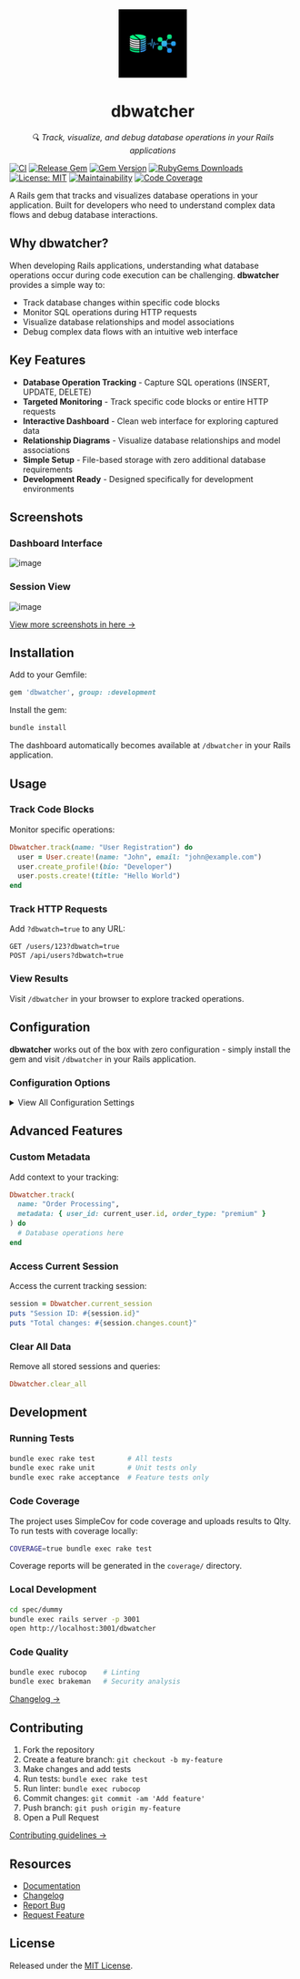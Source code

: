 <div align="center">
  <img src="https://raw.githubusercontent.com/patrick204nqh/dbwatcher/master/app/assets/images/dbwatcher/dbwatcher_512x512.png" alt="dbwatcher Logo" width="120" height="120">

  <h1 align="center">dbwatcher</h1>

  <p align="center">
    <em>🔍 Track, visualize, and debug database operations in your Rails applications</em>
  </p>
</div>

[![CI](https://github.com/patrick204nqh/dbwatcher/actions/workflows/ci.yml/badge.svg)](https://github.com/patrick204nqh/dbwatcher/actions/workflows/ci.yml)
[![Release Gem](https://github.com/patrick204nqh/dbwatcher/actions/workflows/release.yml/badge.svg)](https://github.com/patrick204nqh/dbwatcher/actions/workflows/release.yml)
[![Gem Version](https://badge.fury.io/rb/dbwatcher.svg)](https://badge.fury.io/rb/dbwatcher)
[![RubyGems Downloads](https://img.shields.io/gem/dt/dbwatcher?color=blue)](https://rubygems.org/gems/dbwatcher)
[![License: MIT](https://img.shields.io/badge/License-MIT-yellow.svg)](https://opensource.org/licenses/MIT)
[![Maintainability](https://qlty.sh/gh/patrick204nqh/projects/dbwatcher/maintainability.svg)](https://qlty.sh/gh/patrick204nqh/projects/dbwatcher)
[![Code Coverage](https://qlty.sh/gh/patrick204nqh/projects/dbwatcher/coverage.svg)](https://qlty.sh/gh/patrick204nqh/projects/dbwatcher)

A Rails gem that tracks and visualizes database operations in your application. Built for developers who need to understand complex data flows and debug database interactions.

## Why dbwatcher?

When developing Rails applications, understanding what database operations occur during code execution can be challenging. **dbwatcher** provides a simple way to:

- Track database changes within specific code blocks
- Monitor SQL operations during HTTP requests
- Visualize database relationships and model associations
- Debug complex data flows with an intuitive web interface

## Key Features

- **Database Operation Tracking** - Capture SQL operations (INSERT, UPDATE, DELETE)
- **Targeted Monitoring** - Track specific code blocks or entire HTTP requests
- **Interactive Dashboard** - Clean web interface for exploring captured data
- **Relationship Diagrams** - Visualize database relationships and model associations
- **Simple Setup** - File-based storage with zero additional database requirements
- **Development Ready** - Designed specifically for development environments

## Screenshots

### Dashboard Interface

![image](https://github.com/user-attachments/assets/063e6030-c53e-4338-9332-94173542aca5)

### Session View

![image](https://github.com/user-attachments/assets/790b0f37-ca76-48d8-83d2-5a6fb1a1dee8)

[View more screenshots in here →](docs/screenshots.md)

## Installation

Add to your Gemfile:

```ruby
gem 'dbwatcher', group: :development
```

Install the gem:

```bash
bundle install
```

The dashboard automatically becomes available at `/dbwatcher` in your Rails application.

## Usage

### Track Code Blocks

Monitor specific operations:

```ruby
Dbwatcher.track(name: "User Registration") do
  user = User.create!(name: "John", email: "john@example.com")
  user.create_profile!(bio: "Developer")
  user.posts.create!(title: "Hello World")
end
```

### Track HTTP Requests

Add `?dbwatch=true` to any URL:

```
GET /users/123?dbwatch=true
POST /api/users?dbwatch=true
```

### View Results

Visit `/dbwatcher` in your browser to explore tracked operations.

## Configuration

**dbwatcher** works out of the box with zero configuration - simply install the gem and visit `/dbwatcher` in your Rails application.

### Configuration Options

<details>
<summary>View All Configuration Settings</summary>

| Setting                       | Type    | Default           | Description                                         |
| ----------------------------- | ------- | ----------------- | --------------------------------------------------- |
| **Core Settings**             |
| `enabled`                     | Boolean | `true`            | Enable or disable DBWatcher                         |
| `storage_path`                | String  | `"tmp/dbwatcher"` | Directory for session data storage                  |
| **Session Management**        |
| `max_sessions`                | Integer | `50`              | Maximum number of sessions to retain                |
| `auto_clean_days`             | Integer | `7`               | Automatically delete sessions older than N days     |
| **Query Tracking**            |
| `track_queries`               | Boolean | `false`           | Enable full SQL query tracking (resource intensive) |
| **System Information**        |
| `system_info`                 | Boolean | `true`            | Collect system information for debugging            |
| `debug_mode`                  | Boolean | `false`           | Enable detailed debug logging                       |
| **Database Diagram Options**  |
| `diagram_show_attributes`     | Boolean | `true`            | Display model attributes in diagrams                |
| `diagram_show_cardinality`    | Boolean | `true`            | Show relationship cardinality indicators            |
| `diagram_show_methods`        | Boolean | `false`           | Include model methods in diagrams                   |
| `diagram_max_attributes`      | Integer | `10`              | Maximum attributes displayed per model              |
| `diagram_attribute_types`     | Boolean | `true`            | Show data types for attributes                      |
| `diagram_relationship_labels` | Boolean | `true`            | Display labels on relationship lines                |

### Configuration Example

```ruby
# config/environments/development.rb
Rails.application.configure do
  config.dbwatcher.enabled = true
  config.dbwatcher.max_sessions = 100
  config.dbwatcher.track_queries = true
end
```

</details>

## Advanced Features

### Custom Metadata

Add context to your tracking:

```ruby
Dbwatcher.track(
  name: "Order Processing",
  metadata: { user_id: current_user.id, order_type: "premium" }
) do
  # Database operations here
end
```

### Access Current Session

Access the current tracking session:

```ruby
session = Dbwatcher.current_session
puts "Session ID: #{session.id}"
puts "Total changes: #{session.changes.count}"
```

### Clear All Data

Remove all stored sessions and queries:

```ruby
Dbwatcher.clear_all
```

## Development

### Running Tests

```bash
bundle exec rake test        # All tests
bundle exec rake unit        # Unit tests only
bundle exec rake acceptance  # Feature tests only
```

### Code Coverage

The project uses SimpleCov for code coverage and uploads results to Qlty. To run tests with coverage locally:

```bash
COVERAGE=true bundle exec rake test
```

Coverage reports will be generated in the `coverage/` directory.

### Local Development

```bash
cd spec/dummy
bundle exec rails server -p 3001
open http://localhost:3001/dbwatcher
```

### Code Quality

```bash
bundle exec rubocop    # Linting
bundle exec brakeman   # Security analysis
```

[Changelog →](CHANGELOG.md)

## Contributing

1. Fork the repository
2. Create a feature branch: `git checkout -b my-feature`
3. Make changes and add tests
4. Run tests: `bundle exec rake test`
5. Run linter: `bundle exec rubocop`
6. Commit changes: `git commit -am 'Add feature'`
7. Push branch: `git push origin my-feature`
8. Open a Pull Request

[Contributing guidelines →](CONTRIBUTING.md)

## Resources

- [Documentation](https://rubydoc.info/gems/dbwatcher)
- [Changelog](CHANGELOG.md)
- [Report Bug](https://github.com/patrick204nqh/dbwatcher/issues/new)
- [Request Feature](https://github.com/patrick204nqh/dbwatcher/issues/new)

## License

Released under the [MIT License](https://opensource.org/licenses/MIT).
